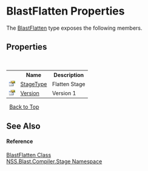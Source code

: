 # BlastFlatten Properties
 

The <a href="5e535458-0260-538b-7dfb-a65a5dcfc2c3.md">BlastFlatten</a> type exposes the following members.


## Properties
&nbsp;<table><tr><th></th><th>Name</th><th>Description</th></tr><tr><td>![Public property](media/pubproperty.gif "Public property")</td><td><a href="4df039cf-aaa0-66dc-7fa3-f786e4991ddc.md">StageType</a></td><td>
Flatten Stage</td></tr><tr><td>![Public property](media/pubproperty.gif "Public property")</td><td><a href="c3e6e671-a266-45e1-9c00-8c5acd509d21.md">Version</a></td><td>
Version 1</td></tr></table>&nbsp;
<a href="#blastflatten-properties">Back to Top</a>

## See Also


#### Reference
<a href="5e535458-0260-538b-7dfb-a65a5dcfc2c3.md">BlastFlatten Class</a><br /><a href="f44e629d-16ad-ce78-c6d1-bb239589698b.md">NSS.Blast.Compiler.Stage Namespace</a><br />